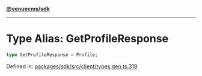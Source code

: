 [**@venuecms/sdk**](../Index.md)

***

# Type Alias: GetProfileResponse

```ts
type GetProfileResponse = Profile;
```

Defined in: [packages/sdk/src/client/types.gen.ts:319](https://github.com/venuecms/sdk/blob/6283acc845335a99eac7e210bd07dad1da30061f/packages/sdk/src/client/types.gen.ts#L319)
